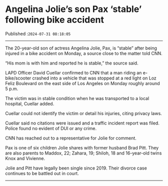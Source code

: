 # Angelina Jolie’s son Pax ‘stable’ following bike accident

Published :`2024-07-31 08:18:05`

---

The 20-year-old son of actress Angelina Jolie, Pax, is “stable” after being injured in a bike accident on Monday, a source close to the matter told CNN.

“His mom is with him and reported he is stable,” the source said.

LAPD Officer David Cuellar confirmed to CNN that a man riding an e-bike/scooter crashed into a vehicle that was stopped at a red light on Loz Feliz Boulevard on the east side of Los Angeles on Monday roughly around 5 p.m.

The victim was in stable condition when he was transported to a local hospital, Cuellar added.

Cuellar could not identify the victim or detail his injuries, citing privacy laws.

Cuellar said no citations were issued and a traffic incident report was filed. Police found no evident of DUI or any crime.

CNN has reached out to a representative for Jolie for comment.

Pax is one of six children Jolie shares with former husband Brad Pitt. They are also parents to Maddox, 22; Zahara, 19; Shiloh, 18 and 16-year-old twins Knox and Vivienne.

Jolie and Pitt have legally been single since 2019. Their divorce case continues to be battled out in court.

---

